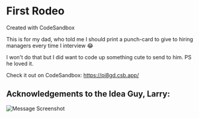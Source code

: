 # First Rodeo

Created with CodeSandbox

This is for my dad, who told me I should print a punch-card to give to hiring managers every time I interview  😂

I won't do that but I did want to code up something cute to send to him. PS he loved it.

Check it out on CodeSandbox: https://pi8gd.csb.app/


## Acknowledgements to the Idea Guy, Larry:

![Message Screenshot](https://aliciacoombes.com/img/rodeo-message.png)

